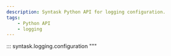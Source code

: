 ```yaml
---
description: Syntask Python API for logging configuration.
tags:
    - Python API
    - logging
---
```


::: syntask.logging.configuration
"""
